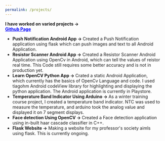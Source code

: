 ```yaml
---
permalink: /projects/
---
```

<b>I have worked on varied projects -></b>        
 <a href ="https://github.com/aditi-mishra" style="color:blue; " ><b >Github Page</b></a>
<ul>
  <li><b>Push Notification Android App -> </b> Created a Push Notification application using flask which can push images and text to all Android Application.
  </li>
  <li><b>Resistor Scanner Android App -></b>  Created a Resistor Scanner Android Application using OpenCv in Android, which can tell the values of reistor real time. This Code still requires some better accuracy and is not in production yet.
  </li>
  <li><b>Learn OpenCV Python App -> </b> Crated a static Android Application, which currently has the basics of OpenCv Language and code. I used tiagohm Android codeView library for highlighting and displaying the python application. The Android application is currently in Playstore.
  </li>
  <li><b>Temperature Band Indicator Using Arduino -> </b> As a winter training course project, I created a temperature band indicator. NTC was used to measure the temperature, and arduino took the analog value and displayed it on 7 segment displays.
  </li>
  <li><b>Face detection Using OpenCV -> </b> Created a Face detection application using in-built haar cascade classifier in C++.
  </li>
  <li><b>Flask Website -></b> Making a website for my professor's society aimls using flask. This is currently ongoing.
  </li>

</ul>
